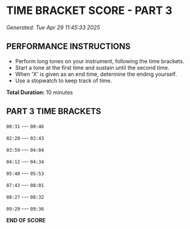 # TIME BRACKET SCORE - PART 3
*Generated: Tue Apr 29 11:45:33 2025*

## PERFORMANCE INSTRUCTIONS
- Perform long tones on your instrument, following the time brackets.
- Start a tone at the first time and sustain until the second time.
- When 'X' is given as an end time, determine the ending yourself.
- Use a stopwatch to keep track of time.

**Total Duration:** 10 minutes

## PART 3 TIME BRACKETS

`00:31` --- `00:46`

`02:20` --- `02:43`

`03:59` --- `04:04`

`04:12` --- `04:34`

`05:40` --- `05:53`

`07:43` --- `08:01`

`08:27` --- `08:32`

`09:29` --- `09:36`

**END OF SCORE**
